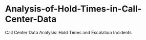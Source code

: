 # Analysis-of-Hold-Times-in-Call-Center-Data
Call Center Data Analysis: Hold Times and Escalation Incidents

